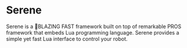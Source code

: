 # Serene

Serene is a 🚀BLAZING FAST framework built on top of remarkable PROS framework that embeds Lua programming language. Serene provides a simple yet fast Lua interface to control your robot.
